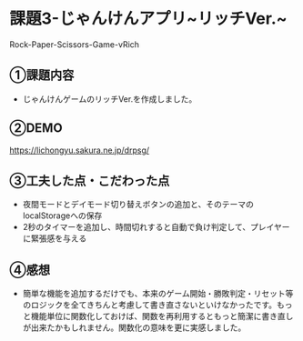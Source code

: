 # 課題3-じゃんけんアプリ~リッチVer.~

Rock-Paper-Scissors-Game-vRich

## ①課題内容

- じゃんけんゲームのリッチVer.を作成しました。

## ②DEMO

https://lichongyu.sakura.ne.jp/drpsg/

## ③工夫した点・こだわった点

- 夜間モードとデイモード切り替えボタンの追加と、そのテーマのlocalStorageへの保存
- 2秒のタイマーを追加し、時間切れすると自動で負け判定して、プレイヤーに緊張感を与える

## ④感想

- 簡単な機能を追加するだけでも、本来のゲーム開始・勝敗判定・リセット等のロジックを全てきちんと考慮して書き直さないといけなかったです。もっと機能単位に関数化しておけば、関数を再利用するともっと簡潔に書き直しが出来たかもしれません。関数化の意味を更に実感しました。